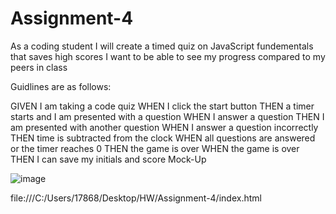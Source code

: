 # Assignment-4

As a coding student
I will create a timed quiz on JavaScript fundementals that saves high scores
I want to be able to see my progress compared to my peers in class

Guidlines are as follows: 

GIVEN I am taking a code quiz
WHEN I click the start button
THEN a timer starts and I am presented with a question
WHEN I answer a question
THEN I am presented with another question
WHEN I answer a question incorrectly
THEN time is subtracted from the clock
WHEN all questions are answered or the timer reaches 0
THEN the game is over
WHEN the game is over
THEN I can save my initials and score
Mock-Up

![image](https://user-images.githubusercontent.com/126196331/234681710-32b38f96-79c0-4589-aaaa-e846f045d311.png)


file:///C:/Users/17868/Desktop/HW/Assignment-4/index.html
